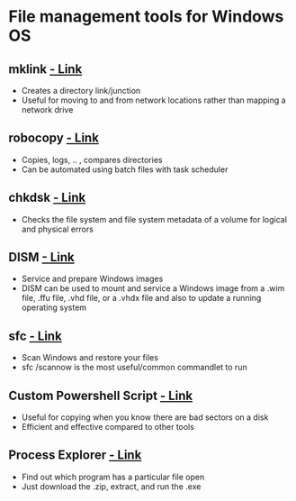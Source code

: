 # File management tools for Windows OS

## mklink [- Link](https://docs.microsoft.com/en-us/windows-server/administration/windows-commands/mklink)
- Creates a directory link/junction
- Useful for moving to and from network locations rather than mapping a network drive

## robocopy [- Link](https://docs.microsoft.com/en-us/windows-server/administration/windows-commands/robocopy)
- Copies, logs, .. , compares directories
- Can be automated using batch files with task scheduler

## chkdsk [- Link](https://docs.microsoft.com/en-us/windows-server/administration/windows-commands/chkdsk)
- Checks the file system and file system metadata of a volume for logical and physical errors

## DISM [- Link](https://docs.microsoft.com/en-us/windows-hardware/manufacture/desktop/what-is-dism?view=windows-11)
- Service and prepare Windows images
- DISM can be used to mount and service a Windows image from a .wim file, .ffu file, .vhd file, or a .vhdx file and also to update a running operating system

## sfc [- Link](https://support.microsoft.com/en-us/topic/use-the-system-file-checker-tool-to-repair-missing-or-corrupted-system-files-79aa86cb-ca52-166a-92a3-966e85d4094e)
- Scan Windows and restore your files
- sfc /scannow is the most useful/common commandlet to run

## Custom Powershell Script [- Link](https://www.davor.josipovic.be/blog/2013/06/02/ignoring-device-io-errors-during-copy-with-powershell/)
- Useful for copying when you know there are bad sectors on a disk
- Efficient and effective compared to other tools

## Process Explorer [- Link](https://docs.microsoft.com/en-us/sysinternals/downloads/process-explorer)
- Find out which program has a particular file open
- Just download the .zip, extract, and run the .exe
